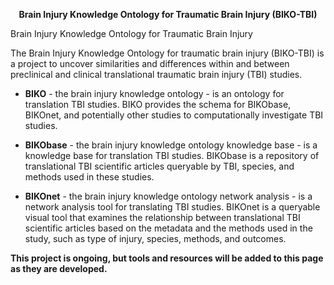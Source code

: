 
<p align="center">
<b>Brain Injury Knowledge Ontology for Traumatic Brain Injury (BIKO-TBI)</b>
</p>


Brain Injury Knowledge Ontology for Traumatic Brain Injury

The Brain Injury Knowledge Ontology for traumatic brain injury (BIKO-TBI) is a project to uncover similarities and differences within and between preclinical and clinical translational traumatic brain injury (TBI) studies.

- **BIKO** - the brain injury knowledge ontology - is an ontology for translation TBI studies. BIKO provides the schema for BIKObase, BIKOnet, and potentially other studies to computationally investigate TBI studies. 

- **BIKObase** - the brain injury knowledge ontology knowledge base - is a knowledge base for translation TBI studies. BIKObase is a repository of translational TBI scientific articles queryable by TBI, species, and methods used in these studies. 

- **BIKOnet** - the brain injury knowledge ontology network analysis - is a network analysis tool for translating TBI studies. BIKOnet is a queryable visual tool that examines the relationship between translational TBI scientific articles based on the metadata and the methods used in the study, such as type of injury, species, methods, and outcomes. 

**This project is ongoing, but tools and resources will be added to this page as they are developed.**
 

